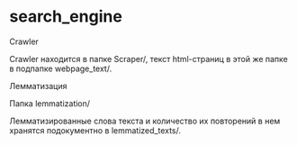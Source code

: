 ﻿# search_engine
Crawler

Crawler находится в папке Scraper/, текст html-страниц в этой же папке в подпапке webpage_text/.

Лемматизация

Папка lemmatization/

Лемматизированные слова текста и количество их повторений в нем хранятся подокументно в lemmatized_texts/.